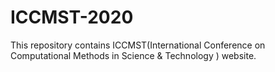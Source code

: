 # ICCMST-2020
This repository contains ICCMST(International Conference on Computational Methods in Science &amp; Technology ) website.
